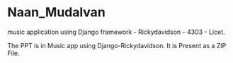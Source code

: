 # Naan_Mudalvan
music application using Django framework - Rickydavidson - 4303 - Licet.

The PPT is in Music app using Django-Rickydavidson. It is Present as a ZIP File.
